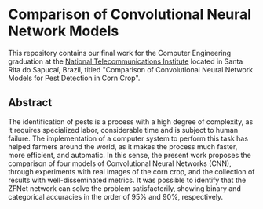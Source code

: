 # Comparison of Convolutional Neural Network Models

This repository contains our final work for the Computer Engineering graduation at the [National Telecommunications Institute](http://inatel.br/) located in Santa Rita do Sapucaí, Brazil, titled "Comparison of Convolutional Neural Network Models for Pest Detection in Corn Crop".

## Abstract

The identification of pests is a process with a high degree of complexity, as it requires specialized labor, considerable time and is subject to human failure. The implementation of a computer system to perform this task has helped farmers around the world, as it makes the process much faster, more efficient, and automatic. In this sense, the present work proposes the comparison of four models of Convolutional Neural Networks (CNN), through experiments with real images of the corn crop, and the collection of results with well-disseminated metrics. It was possible to identify that the ZFNet network can solve the problem satisfactorily, showing binary and categorical accuracies in the order of 95% and 90%, respectively.
